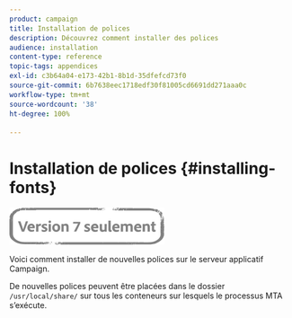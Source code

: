```yaml
---
product: campaign
title: Installation de polices
description: Découvrez comment installer des polices
audience: installation
content-type: reference
topic-tags: appendices
exl-id: c3b64a04-e173-42b1-8b1d-35dfefcd73f0
source-git-commit: 6b7638eec1718edf30f81005cd6691dd271aaa0c
workflow-type: tm+mt
source-wordcount: '38'
ht-degree: 100%

---
```


# Installation de polices {#installing-fonts}

![](../../assets/v7-only.svg)

Voici comment installer de nouvelles polices sur le serveur applicatif Campaign.

De nouvelles polices peuvent être placées dans le dossier `/usr/local/share/` sur tous les conteneurs sur lesquels le processus MTA s’exécute.
